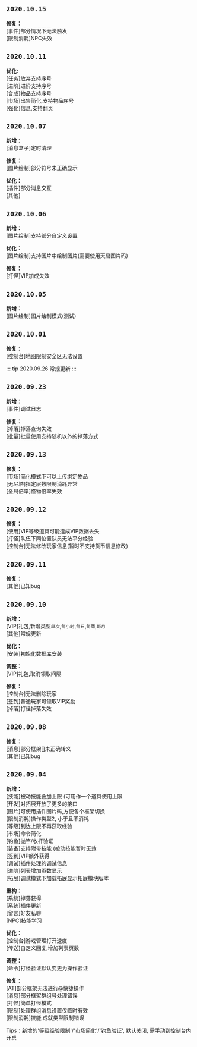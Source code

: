 ## `2020.10.15`

**修复：**  
[事件]部分情况下无法触发  
[限制消耗]NPC失效


## `2020.10.11`

**优化:**  
[任务]放弃支持序号  
[进阶]进阶支持序号  
[合成]物品支持序号  
[市场]出售简化,支持物品序号  
[强化]信息,支持翻页

## `2020.10.07`

**新增：**  
[消息盒子]定时清理

**修复：**  
[图片绘制]部分符号未正确显示

**优化：**  
[插件]部分消息交互  
[其他]


## `2020.10.06`

**新增：**  
[图片绘制]支持部分自定义设置

**优化：**  
[图片绘制]支持图片中绘制图片(需要使用天启图片码)

**修复：**  
[打怪]VIP加成失效

## `2020.10.05`

**新增：**  
[图片绘制]图片绘制模式(测试)

## `2020.10.01`

**修复：**  
[控制台]地图限制安全区无法设置



::: tip 2020.09.26
常规更新
:::


## `2020.09.23`

**新增：**  
[事件]调试日志

**修复：**  
[掉落]掉落查询失效  
[批量]批量使用支持随机以外的掉落方式

## `2020.09.13`

**修复：**  
[市场]简化模式下可以上传绑定物品  
[无尽塔]指定层数限制消耗异常  
[全局倍率]怪物倍率失效

## `2020.09.12`

**修复：**  
[使用]VIP等级道具可能造成VIP数据丢失  
[打怪]队伍下同位置队员无法平分经验  
[控制台]无法修改玩家信息(暂时不支持货币信息修改)

## `2020.09.11`

**修复：**  
[其他]已知bug

## `2020.09.10`

**新增：**  
[VIP]礼包,新增类型`单次`,`每小时`,`每日`,`每周`,`每月`  
[其他]常规更新

**优化：**  
[安装]初始化数据库安装

**调整：**  
[VIP]礼包,取消领取间隔

**修复：**  
[控制台]无法删除玩家  
[签到]普通玩家可领取VIP奖励  
[掉落]打怪掉落失效

## `2020.09.08`

**修复：**  
[消息]部分框架[]未正确转义  
[其他]已知bug

## `2020.09.04`

**新增：**  
[技能]被动技能叠加上限 (可用作一个道具使用上限  
[开发]对拓展开放了更多的接口  
[图片]可使用插件图片码,方便各个框架切换  
[限制消耗]操作类型2, 小于且不消耗  
[等级]到达上限不再获取经验  
[市场]命令简化  
[钓鱼]抛竿/收杆验证  
[装备]支持附带技能 (被动技能暂时无效  
[签到]VIP额外获得  
[调试]插件处理的调试信息  
[进阶]列表增加页数显示  
[拓展]调试模式下加载拓展显示拓展模块版本


**重构：**  
[系统]掉落获得  
[系统]插件更新  
[留言]好友私聊  
[NPC]技能学习

**优化：**    
[控制台]游戏管理打开速度  
[传送]自定义回复,增加列表页数

**调整：**  
[命令]打怪验证默认变更为操作验证  

**修复：**  
[AT]部分框架无法进行@快捷操作  
[消息]部分框架群组号处理错误  
[打怪]简单打怪模式  
[限制]处理群组消息设置仅临时有效  
[限制消耗]技能,成就类型限制错误

Tips：新增的'等级经验限制'/'市场简化'/'钓鱼验证', 默认关闭, 需手动到控制台内开启

